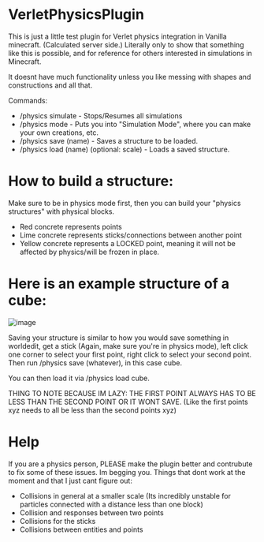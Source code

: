 # VerletPhysicsPlugin

This is just a little test plugin for Verlet physics integration in Vanilla minecraft. (Calculated server side.)
Literally only to show that something like this is possible, and for reference for others interested in simulations in Minecraft.

It doesnt have much functionality unless you like messing with shapes and constructions and all that.

Commands:
 - /physics simulate - Stops/Resumes all simulations
- /physics mode - Puts you into "Simulation Mode", where you can make your own creations, etc.
- /physics save (name) - Saves a structure to be loaded.
- /physics load (name) (optional: scale) - Loads a saved structure.

# How to build a structure:
Make sure to be in physics mode first, then you can build your "physics structures" with physical blocks.

- Red concrete represents points
- Lime concrete represents sticks/connections between another point
- Yellow concrete represents a LOCKED point, meaning it will not be affected by physics/will be frozen in place.

# Here is an example structure of a cube:
![image](https://user-images.githubusercontent.com/13337586/185519221-60729c9e-5fbd-4205-be3d-c9bf7fd54a17.png)

Saving your structure is similar to how you would save something in worldedit, get a stick (Again, make sure you're in physics mode), left click 
one corner to select your first point, right click to select your second point. Then run /physics save (whatever), in this case cube.

You can then load it via /physics load cube.

THING TO NOTE BECAUSE IM LAZY: THE FIRST POINT ALWAYS HAS TO BE LESS THAN THE SECOND POINT OR IT WONT SAVE. (Like the first points xyz needs to all be less than the second
points xyz)

# Help
If you are a physics person, PLEASE make the plugin better and contrubute to fix some of these issues. Im begging you.
Things that dont work at the moment and that I just cant figure out:
- Collisions in general at a smaller scale (Its incredibly unstable for particles connected with a distance less than one block)
- Collision and responses between two points
- Collisions for the sticks
- Collisions between entities and points

